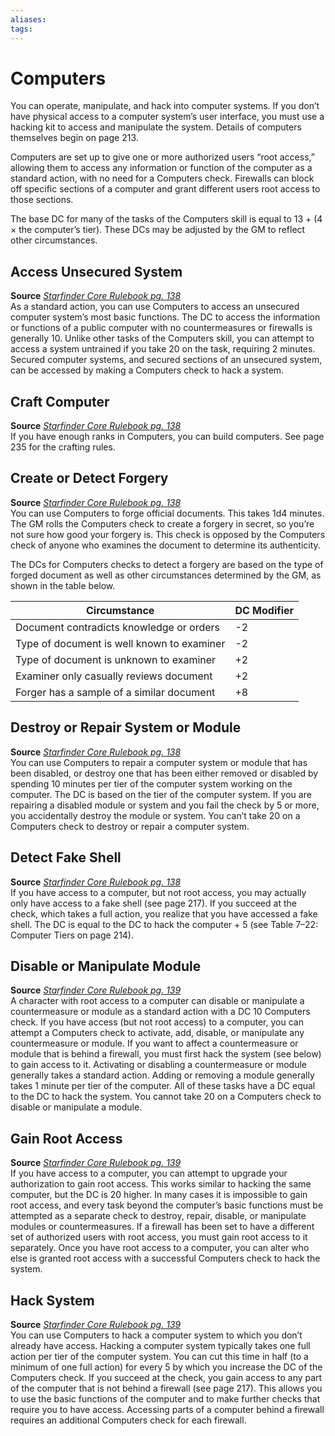 ```yaml
---
aliases: 
tags: 
---
```


# Computers

You can operate, manipulate, and hack into computer systems. If you don’t have physical access to a computer system’s user interface, you must use a hacking kit to access and manipulate the system. Details of computers themselves begin on page 213.  
  
Computers are set up to give one or more authorized users “root access,” allowing them to access any information or function of the computer as a standard action, with no need for a Computers check. Firewalls can block off specific sections of a computer and grant different users root access to those sections.  
  
The base DC for many of the tasks of the Computers skill is equal to 13 + (4 × the computer’s tier). These DCs may be adjusted by the GM to reflect other circumstances.

## Access Unsecured System

**Source** [_Starfinder Core Rulebook pg. 138_](https://paizo.com/products/btpy9ssr?Starfinder-Core-Rulebook)  
As a standard action, you can use Computers to access an unsecured computer system’s most basic functions. The DC to access the information or functions of a public computer with no countermeasures or firewalls is generally 10. Unlike other tasks of the Computers skill, you can attempt to access a system untrained if you take 20 on the task, requiring 2 minutes. Secured computer systems, and secured sections of an unsecured system, can be accessed by making a Computers check to hack a system.

## Craft Computer

**Source** [_Starfinder Core Rulebook pg. 138_](https://paizo.com/products/btpy9ssr?Starfinder-Core-Rulebook)  
If you have enough ranks in Computers, you can build computers. See page 235 for the crafting rules.

## Create or Detect Forgery

**Source** [_Starfinder Core Rulebook pg. 138_](https://paizo.com/products/btpy9ssr?Starfinder-Core-Rulebook)  
You can use Computers to forge official documents. This takes 1d4 minutes. The GM rolls the Computers check to create a forgery in secret, so you’re not sure how good your forgery is. This check is opposed by the Computers check of anyone who examines the document to determine its authenticity.  
  
The DCs for Computers checks to detect a forgery are based on the type of forged document as well as other circumstances determined by the GM, as shown in the table below.

| Circumstance                               | DC Modifier |
| ------------------------------------------ | ----------- |
| Document contradicts knowledge or orders   | -2          |
| Type of document is well known to examiner | -2          |
| Type of document is unknown to examiner    | +2          |
| Examiner only casually reviews document    | +2          |
| Forger has a sample of a similar document  | +8            |

## Destroy or Repair System or Module

**Source** [_Starfinder Core Rulebook pg. 138_](https://paizo.com/products/btpy9ssr?Starfinder-Core-Rulebook)  
You can use Computers to repair a computer system or module that has been disabled, or destroy one that has been either removed or disabled by spending 10 minutes per tier of the computer system working on the computer. The DC is based on the tier of the computer system. If you are repairing a disabled module or system and you fail the check by 5 or more, you accidentally destroy the module or system. You can’t take 20 on a Computers check to destroy or repair a computer system.

## Detect Fake Shell

**Source** [_Starfinder Core Rulebook pg. 138_](https://paizo.com/products/btpy9ssr?Starfinder-Core-Rulebook)  
If you have access to a computer, but not root access, you may actually only have access to a fake shell (see page 217). If you succeed at the check, which takes a full action, you realize that you have accessed a fake shell. The DC is equal to the DC to hack the computer + 5 (see Table 7–22: Computer Tiers on page 214).

## Disable or Manipulate Module

**Source** [_Starfinder Core Rulebook pg. 139_](https://paizo.com/products/btpy9ssr?Starfinder-Core-Rulebook)  
A character with root access to a computer can disable or manipulate a countermeasure or module as a standard action with a DC 10 Computers check. If you have access (but not root access) to a computer, you can attempt a Computers check to activate, add, disable, or manipulate any countermeasure or module. If you want to affect a countermeasure or module that is behind a firewall, you must first hack the system (see below) to gain access to it. Activating or disabling a countermeasure or module generally takes a standard action. Adding or removing a module generally takes 1 minute per tier of the computer. All of these tasks have a DC equal to the DC to hack the system. You cannot take 20 on a Computers check to disable or manipulate a module.

## Gain Root Access

**Source** [_Starfinder Core Rulebook pg. 139_](https://paizo.com/products/btpy9ssr?Starfinder-Core-Rulebook)  
If you have access to a computer, you can attempt to upgrade your authorization to gain root access. This works similar to hacking the same computer, but the DC is 20 higher. In many cases it is impossible to gain root access, and every task beyond the computer’s basic functions must be attempted as a separate check to destroy, repair, disable, or manipulate modules or countermeasures. If a firewall has been set to have a different set of authorized users with root access, you must gain root access to it separately. Once you have root access to a computer, you can alter who else is granted root access with a successful Computers check to hack the system.

## Hack System

**Source** [_Starfinder Core Rulebook pg. 139_](https://paizo.com/products/btpy9ssr?Starfinder-Core-Rulebook)  
You can use Computers to hack a computer system to which you don’t already have access. Hacking a computer system typically takes one full action per tier of the computer system. You can cut this time in half (to a minimum of one full action) for every 5 by which you increase the DC of the Computers check. If you succeed at the check, you gain access to any part of the computer that is not behind a firewall (see page 217). This allows you to use the basic functions of the computer and to make further checks that require you to have access. Accessing parts of a computer behind a firewall requires an additional Computers check for each firewall.
